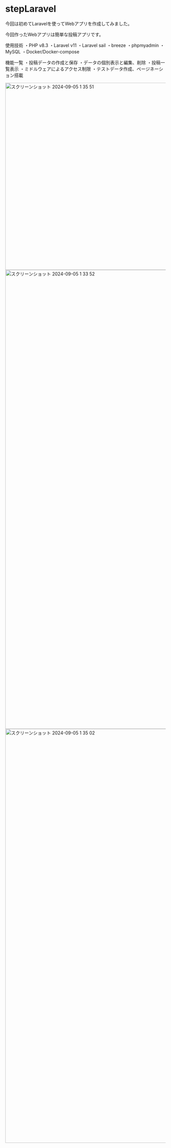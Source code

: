 # stepLaravel

今回は初めてLaravelを使ってWebアプリを作成してみました。

今回作ったWebアプリは簡単な投稿アプリです。

使用技術
・PHP v8.3
・Laravel v11
・Laravel sail
・breeze
・phpmyadmin
・MySQL 
・Docker/Docker-compose


機能一覧
・投稿データの作成と保存
・データの個別表示と編集、削除
・投稿一覧表示
・ミドルウェアによるアクセス制限
・テストデータ作成、ページネーション搭載

<img width="587" alt="スクリーンショット 2024-09-05 1 35 51" src="https://github.com/user-attachments/assets/92e554e0-ff26-452b-bda7-e10a78287abf">

<img width="1440" alt="スクリーンショット 2024-09-05 1 33 52" src="https://github.com/user-attachments/assets/5a2a968f-caa7-4b05-a44a-f9f409349600">

<img width="1299" alt="スクリーンショット 2024-09-05 1 35 02" src="https://github.com/user-attachments/assets/b6b3df19-1c94-4c08-a562-4150e75f82ae">